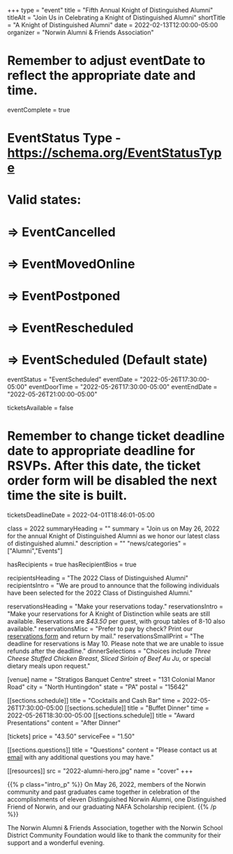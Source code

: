 +++
type          = "event"
title         = "Fifth Annual Knight of Distinguished Alumni"
titleAlt      = "Join Us in Celebrating a Knight of Distinguished Alumni"
shortTitle    = "A Knight of Distinguished Alumni"
date          = 2022-02-13T12:00:00-05:00
organizer     = "Norwin Alumni & Friends Association"
# Remember to adjust eventDate to reflect the appropriate date and time.
eventComplete = true
# EventStatus Type - https://schema.org/EventStatusType
# Valid states:
# => EventCancelled
# => EventMovedOnline
# => EventPostponed
# => EventRescheduled
# => EventScheduled (Default state)
eventStatus = "EventScheduled"
eventDate     = "2022-05-26T17:30:00-05:00"
eventDoorTime = "2022-05-26T17:30:00-05:00"
eventEndDate  = "2022-05-26T21:00:00-05:00"

ticketsAvailable = false
# Remember to change ticket deadline date to appropriate deadline for RSVPs. After this date, the ticket order form will be disabled the next time the site is built.
ticketsDeadlineDate = 2022-04-01T18:46:01-05:00

class = 2022
summaryHeading = ""
summary = "Join us on May 26, 2022 for the annual Knight of Distinguished Alumni as we honor our latest class of distinguished alumni."
description   = ""
"news/categories" = ["Alumni","Events"]

hasRecipients     = true
hasRecipientBios  = true

recipientsHeading = "The 2022 Class of Distinguished Alumni"
recipientsIntro   = "We are proud to announce that the following individuals have been selected for the 2022 Class of Distinguished Alumni."

reservationsHeading = "Make your reservations today."
reservationsIntro = "Make your reservations for A Knight of Distinction while seats are still available. Reservations are *$43.50* per guest, with group tables of 8-10 also available."
reservationsMisc = "Prefer to pay by check? Print our <a href='knight-of-distinguished-alumni-reservation-form.pdf' class='link--pdf' target='_blank'>reservations form</a> and return by mail."
reservationsSmallPrint = "The deadline for reservations is May 10. Please note that we are unable to issue refunds after the deadline."
dinnerSelections = "Choices include *Three Cheese Stuffed Chicken Breast*, *Sliced Sirloin of Beef Au Ju*, or special dietary meals upon request."

[venue]
  name   = "Stratigos Banquet Centre"
  street = "131 Colonial Manor Road"
  city   = "North Huntingdon"
  state  = "PA"
  postal = "15642"

[[sections.schedule]]
  title = "Cocktails and Cash Bar"
  time  = 2022-05-26T17:30:00-05:00
[[sections.schedule]]
  title = "Buffet Dinner"
  time  = 2022-05-26T18:30:00-05:00
[[sections.schedule]]
  title   = "Award Presentations"
  content = "After Dinner"

[tickets]
  price        = "43.50"
  serviceFee   = "1.50"

[[sections.questions]]
  title   = "Questions"
  content = "Please contact us at [email](mailto:alumni@nsdcf.org) with any additional questions you may have."
  
[[resources]]
  src  = "2022-alumni-hero.jpg"
  name = "cover"
+++

{{% p class="intro_p" %}}
On May 26, 2022, members of the Norwin community and past graduates came together in celebration of the accomplishments of eleven Distinguished Norwin Alumni, one Distinguished Friend of Norwin, and our graduating NAFA Scholarship recipient.
{{% /p %}}

The Norwin Alumni & Friends Association, together with the Norwin School District Community Foundation would like to thank the community for their support and a wonderful evening.
